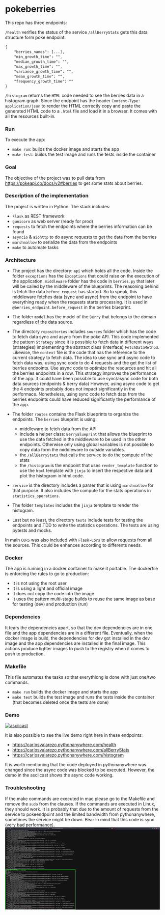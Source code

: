 # pokeberries

This repo has three endpoints:

`/health` verifies the status of the service
`/allBerryStats` gets this data structure form poke endpoint:
```
{
    "berries_names": [...],
    "min_growth_time": "",
    "median_growth_time": "",
    "max_growth_time": "",
    "variance_growth_time": "",
    "mean_growth_time": "",
    "frequency_growth_time": ""
}
```
`/histogram` returns the `HTML` code needed to see the berries data in a histogram graph. Since the endpoint has the header `Content-Type: application/json` to render the HTML correctly copy and paste the generated HTML code to a `.html` file and load it in a browser. It comes with all the resources built-in.


### Run
To execute the app:
- `make run`: builds the docker image and starts the app
- `make test`: builds the test image and runs the tests inside the container

### Goal
The objective of the project was to pull data from https://pokeapi.co/docs/v2#berries to get some stats about berries.

### Description of the implementation
The project is written in Python. The stack includes:

- `Flask` as REST framework
- `gunicorn` as web server (ready for prod)
- `requests` to fetch the endpoints where the berries information can be found
- `asyncio` & `aiohttp` to do async requests to get the data from the berries
- `marshmallow` to serialize the data from the endpoints
- `make` to automate tasks

### Architecture
- The project has the directory: `api` which holds all the code. Inside the folder `exceptions` has the `Exceptions` that could raise on the execution of the application.
`middleware` folder has the code in `berries.py` that later will be called by the middleware of the blueprints. The reasoning behind is fetch the data `before_request` has started. So to speak, this middleware fetches data (sync and async) from the endpoint to have everything ready when the requests starts processing. It is used in `@berries_endpoint.before_request` in the berries blueprint.

- The folder `model` has the model of the `Berry` that belongs to the domain regardless of the data source.

- The directory `repositories` includes `sources` folder which has the code to fetch data sync and async from the poke API. This code implemented the pattern `Strategy` since it is possible to fetch data in different ways (strategies) implementing the abstract class (interface) `FetchDataMethod`. Likewise, the `context` file is the code that has the reference to the current strategy to fetch data. The idea to use sync and async code to fetch data was, using sync code to do 4 requests and the get the list of berries endpoints. Use async code to optimize the resources and hit all the berries endpoints in a row. This strategy improves the performance of the app. It could have been possible to use sync/async code for both data sources (endpoints & berry data) However, using async code to get the 4 endpoints probably does not impact significantly in the performace. Nonetheless, using sync code to fetch data from the berries endpoints could have reduced significantly the performance of the app.

- The folder `routes` contains the Flask blueprints to organize the endpoints. The `berries` blueprint is using:
    - middleware to fetch data from the API
    - include a helper class: `BerryBlueprint` that allows the blueprint to use the data fetched in the middleware to be used in the other endpoints. Otherwise only using global variables is not possible to copy data form the middleware to outside variables.
    - the `/allBerryStats` that calls the service to do the compute of the stats
    - the `/histogram` is the endpoint that uses `render_template` function to use the `html` template with `jinja` to insert the respective data and plot the histogram in html code.

- `service` is the directory includes a parser that is using `marshmallow` for that purpose. It also includes the compute for the stats operations in `statistics_operations`.

- The folder `templates` includes the `jinja` template to render the histogram.

- Last but no least, the directory `tests` include tests for testing the endpoints and TDD to write the statistics operations. The tests are using pytests and mocks. 

In main `CORS` was also included with `Flask-Cors` to allow requests from all the sources. This could be enhances according to differents needs.

### Docker
The app is running in a docker container to make it portable. The dockerfile is enforcing the rules to go to production:
- It is not using the root user
- It is using a light and official image
- It does not copy the code into the image
- It uses the pattern multi-stage builds to reuse the same image as base for testing (dev) and production (run)

### Dependencies
It tears the dependencies apart, so that the dev dependencies are in one file and the app dependencies are in a different file. Eventually, when the docker image is build, the dependencies for dev got installed in the dev image and the app dependencies are installed in the final image. This actions produce lighter images to push to the registry when it comes to push to production.

### Makefile
This file automates the tasks so that everythiong is done with just one/two commands.
- `make run` builds the docker image and starts the app
- `make test` builds the test image and runs the tests inside the container (that becomes deleted once the tests are done)

### Demo
[![asciicast](https://asciinema.org/a/9N0KrPxNE6Kp1ZrFvdD0fkYaV.svg)](https://asciinema.org/a/9N0KrPxNE6Kp1ZrFvdD0fkYaV)

It is also possible to see the live demo right here in these endpoints:
- https://carlosvalarezo.pythonanywhere.com/health
- https://carlosvalarezo.pythonanywhere.com/allBerryStats
- https://carlosvalarezo.pythonanywhere.com/histogram

It is worth mentioning that the code deployed in pythonanywhere was changed since the async code was blocked to be executed. However, the demo in the asciicast shows the async code working.

### Troubleshooting

If the make commands are executed in mac please go to the Makefile and remove the `sudo` from the clauses. If the commands are executed in Linux, they should work.
It is probably that due to the amount of requests from the service to pokeendpoint and the limited bandwidth from pythonanywhere, sometimes the service might be down. Bear in mind that this code is sync (very bad performance).
![Error on async code at pythonanywhere](https://github.com/carlosvalarezo/pokeberries/blob/main/images/screen_shot.png?raw=true)

